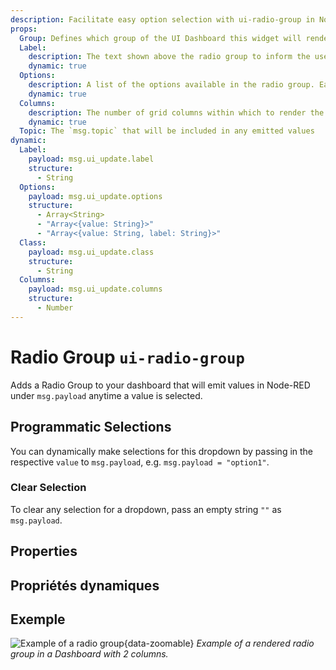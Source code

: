 ```yaml
---
description: Facilitate easy option selection with ui-radio-group in Node-RED Dashboard 2.0 for streamlined user choices.
props:
  Group: Defines which group of the UI Dashboard this widget will render in.
  Label:
    description: The text shown above the radio group to inform the user of what options are available.  Html content is allowed.
    dynamic: true
  Options:
    description: A list of the options available in the radio group. Each row defines a `label` (shown alongside each radio button) and `value` (emitted on selection) property.
    dynamic: true
  Columns:
    description: The number of grid columns within which to render the radio group. This is useful for when you want to render the options horizontally, or if you have many options and want to save vertical space.
    dynamic: true
  Topic: The `msg.topic` that will be included in any emitted values
dynamic:
  Label:
    payload: msg.ui_update.label
    structure:
      - String
  Options:
    payload: msg.ui_update.options
    structure:
      - Array<String>
      - "Array<{value: String}>"
      - "Array<{value: String, label: String}>"
  Class:
    payload: msg.ui_update.class
    structure:
      - String
  Columns:
    payload: msg.ui_update.columns
    structure:
      - Number
---
```


<script setup>
    import TryDemo from "./../../components/TryDemo.vue";
</script>

<TryDemo href="radio-group">

# Radio Group `ui-radio-group`

</TryDemo>

Adds a Radio Group to your dashboard that will emit values in Node-RED under `msg.payload` anytime a value is selected.

## Programmatic Selections

You can dynamically make selections for this dropdown by passing in the respective `value` to `msg.payload`, e.g. `msg.payload = "option1"`.

### Clear Selection

To clear any selection for a dropdown, pass an empty string `""` as `msg.payload`.

## Properties

<PropsTable/>

## Propriétés dynamiques

<DynamicPropsTable/>

## Exemple

![Example of a radio group](/images/node-examples/ui-radio.png "Example of a radio group"){data-zoomable}
_Example of a rendered radio group in a Dashboard with 2 columns._
